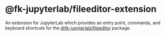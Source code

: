 # @fk-jupyterlab/fileeditor-extension

An extension for JupyterLab which provides an entry point, commands, and keyboard shortcuts for the [@fk-jupyterlab/fileeditor](../fileeditor) package.
